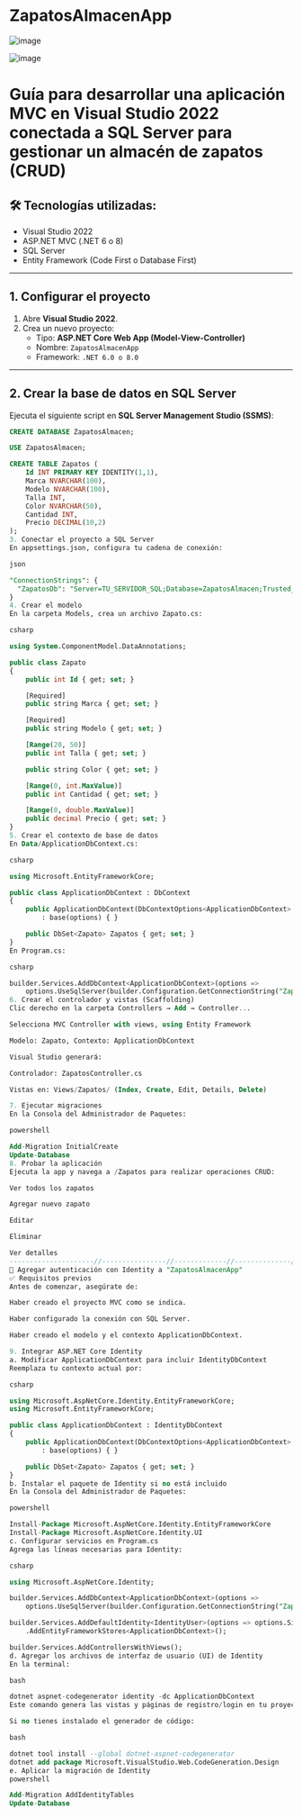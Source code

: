 # ZapatosAlmacenApp

![image](https://github.com/user-attachments/assets/b77a8a48-2bdd-49d9-a1f1-0f02beaf20e9)

![image](https://github.com/user-attachments/assets/1f2a2b9f-4925-4d31-ab0d-e2c37d6edb5a)

# Guía para desarrollar una aplicación MVC en Visual Studio 2022 conectada a SQL Server para gestionar un almacén de zapatos (CRUD)

## 🛠️ Tecnologías utilizadas:
- Visual Studio 2022  
- ASP.NET MVC (.NET 6 o 8)  
- SQL Server  
- Entity Framework (Code First o Database First)  

---

## 1. Configurar el proyecto

1. Abre **Visual Studio 2022**.  
2. Crea un nuevo proyecto:
   - Tipo: **ASP.NET Core Web App (Model-View-Controller)**  
   - Nombre: `ZapatosAlmacenApp`  
   - Framework: `.NET 6.0 o 8.0`  

---

## 2. Crear la base de datos en SQL Server

Ejecuta el siguiente script en **SQL Server Management Studio (SSMS)**:

```sql
CREATE DATABASE ZapatosAlmacen;

USE ZapatosAlmacen;

CREATE TABLE Zapatos (
    Id INT PRIMARY KEY IDENTITY(1,1),
    Marca NVARCHAR(100),
    Modelo NVARCHAR(100),
    Talla INT,
    Color NVARCHAR(50),
    Cantidad INT,
    Precio DECIMAL(10,2)
);
3. Conectar el proyecto a SQL Server
En appsettings.json, configura tu cadena de conexión:

json

"ConnectionStrings": {
  "ZapatosDb": "Server=TU_SERVIDOR_SQL;Database=ZapatosAlmacen;Trusted_Connection=True;"
}
4. Crear el modelo
En la carpeta Models, crea un archivo Zapato.cs:

csharp

using System.ComponentModel.DataAnnotations;

public class Zapato
{
    public int Id { get; set; }

    [Required]
    public string Marca { get; set; }

    [Required]
    public string Modelo { get; set; }

    [Range(20, 50)]
    public int Talla { get; set; }

    public string Color { get; set; }

    [Range(0, int.MaxValue)]
    public int Cantidad { get; set; }

    [Range(0, double.MaxValue)]
    public decimal Precio { get; set; }
}
5. Crear el contexto de base de datos
En Data/ApplicationDbContext.cs:

csharp

using Microsoft.EntityFrameworkCore;

public class ApplicationDbContext : DbContext
{
    public ApplicationDbContext(DbContextOptions<ApplicationDbContext> options)
        : base(options) { }

    public DbSet<Zapato> Zapatos { get; set; }
}
En Program.cs:

csharp

builder.Services.AddDbContext<ApplicationDbContext>(options =>
    options.UseSqlServer(builder.Configuration.GetConnectionString("ZapatosDb")));
6. Crear el controlador y vistas (Scaffolding)
Clic derecho en la carpeta Controllers → Add → Controller...

Selecciona MVC Controller with views, using Entity Framework

Modelo: Zapato, Contexto: ApplicationDbContext

Visual Studio generará:

Controlador: ZapatosController.cs

Vistas en: Views/Zapatos/ (Index, Create, Edit, Details, Delete)

7. Ejecutar migraciones
En la Consola del Administrador de Paquetes:

powershell

Add-Migration InitialCreate
Update-Database
8. Probar la aplicación
Ejecuta la app y navega a /Zapatos para realizar operaciones CRUD:

Ver todos los zapatos

Agregar nuevo zapato

Editar

Eliminar

Ver detalles
---------------------//----------------//-------------//--------------//
🔐 Agregar autenticación con Identity a "ZapatosAlmacenApp"
✅ Requisitos previos
Antes de comenzar, asegúrate de:

Haber creado el proyecto MVC como se indica.

Haber configurado la conexión con SQL Server.

Haber creado el modelo y el contexto ApplicationDbContext.

9. Integrar ASP.NET Core Identity
a. Modificar ApplicationDbContext para incluir IdentityDbContext
Reemplaza tu contexto actual por:

csharp

using Microsoft.AspNetCore.Identity.EntityFrameworkCore;
using Microsoft.EntityFrameworkCore;

public class ApplicationDbContext : IdentityDbContext
{
    public ApplicationDbContext(DbContextOptions<ApplicationDbContext> options)
        : base(options) { }

    public DbSet<Zapato> Zapatos { get; set; }
}
b. Instalar el paquete de Identity si no está incluido
En la Consola del Administrador de Paquetes:

powershell

Install-Package Microsoft.AspNetCore.Identity.EntityFrameworkCore
Install-Package Microsoft.AspNetCore.Identity.UI
c. Configurar servicios en Program.cs
Agrega las líneas necesarias para Identity:

csharp

using Microsoft.AspNetCore.Identity;

builder.Services.AddDbContext<ApplicationDbContext>(options =>
    options.UseSqlServer(builder.Configuration.GetConnectionString("ZapatosDb")));

builder.Services.AddDefaultIdentity<IdentityUser>(options => options.SignIn.RequireConfirmedAccount = false)
    .AddEntityFrameworkStores<ApplicationDbContext>();

builder.Services.AddControllersWithViews();
d. Agregar los archivos de interfaz de usuario (UI) de Identity
En la terminal:

bash

dotnet aspnet-codegenerator identity -dc ApplicationDbContext
Este comando genera las vistas y páginas de registro/login en tu proyecto.

Si no tienes instalado el generador de código:

bash

dotnet tool install --global dotnet-aspnet-codegenerator
dotnet add package Microsoft.VisualStudio.Web.CodeGeneration.Design
e. Aplicar la migración de Identity
powershell

Add-Migration AddIdentityTables
Update-Database
